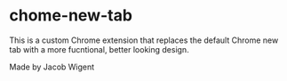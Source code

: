 # chome-new-tab

This is a custom Chrome extension that replaces the default Chrome new tab with a more fucntional, better looking design.

Made by Jacob Wigent
